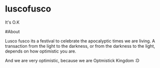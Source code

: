 # luscofusco
It's O.K

#About

Lusco fusco its a festival to celebrate the apocalyptic times we are living. A transaction from the light to the darkness, or from the darkness to the light, depends on how optimistic you are.

And we are very optimistic, because we are Optmistick Kingdom :D